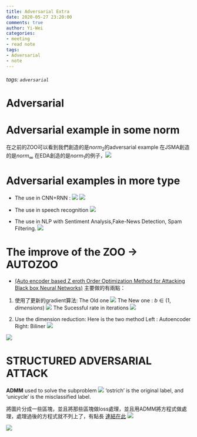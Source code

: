 ```yaml
---
title: Adversarial Extra
date: 2020-05-27 23:20:00
comments: true
author: Yi-Wei
categories:
- meeting
- read note
tags:
- Adversarial
- note
---
```


###### tags: `adversarial`
# Adversarial
# Adversarial example in some norm
在之前的ZOO可以看到我們創造的是$norm_2$的adversarial example
在JSMA創造的是$norm_\infty$
在EDA創造的是$norm_1$的例子，![](https://i.imgur.com/J8HVHkp.png)

# Adversarial examples in more type
- The use in CNN+RNN : 
![](https://i.imgur.com/yulmN9j.png)
![](https://i.imgur.com/HURZs7U.png)

- The use in speech recognition
![](https://i.imgur.com/dm3GPTQ.png)

- The use in NLP with Sentiment Analysis,Fake-News Detection, Spam Filtering.
![](https://i.imgur.com/Hl93Ovp.png)


# The improve of the ZOO -> AUTOZOO
- [(Auto encoder based Z eroth Order Optimization Method for Attacking Black box Neural Networks)](https://arxiv.org/pdf/1805.11770.pdf)
主要做的有兩點：
1. 使用了更新的gradient算法:
The Old one 
![](https://i.imgur.com/HKUYtV2.png)
The New one : $b \in (1, dimensions)$
![](https://i.imgur.com/eckxV1u.png)
The Sucessful rate in iterations
![](https://i.imgur.com/XNF0E0x.png)

2. Use the dimension reduction:
Here is the two method
Left : Autoencoder
Right: Biliner
![](https://i.imgur.com/ogRDhXg.png)

![](https://i.imgur.com/NsGETCr.png)

# STRUCTURED ADVERSARIAL ATTACK

**ADMM** used to solve the subproblem
![](https://i.imgur.com/76tn9g6.png)
‘ostrich’ is the original label, and ‘unicycle’ is the misclassified label.

將圖片分成一些區塊，並且將那些區塊做loss處理，並且用ADMM將方程式做處理，處理過後的方程式就不列上了，有點長
[連結在此](https://arxiv.org/pdf/1808.01664.pdf)
![](https://i.imgur.com/quQnW0O.png)

![](https://i.imgur.com/kDxduaz.png)
